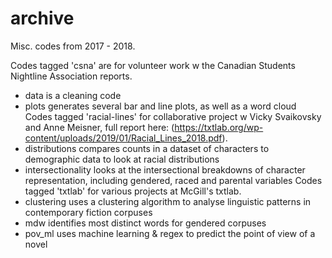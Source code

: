 # archive
Misc. codes from 2017 - 2018. 

Codes tagged 'csna' are for volunteer work w the Canadian Students Nightline Association reports. 
  - data is a cleaning code 
  - plots generates several bar and line plots, as well as a word cloud
Codes tagged 'racial-lines' for collaborative project w Vicky Svaikovsky and Anne Meisner, full report here: (https://txtlab.org/wp-content/uploads/2019/01/Racial_Lines_2018.pdf). 
  - distributions compares counts in a dataset of characters to demographic data to look at racial distributions
  - intersectionality looks at the intersectional breakdowns of character representation, including gendered, raced and parental variables 
Codes tagged 'txtlab' for various projects at McGill's txtlab.
  - clustering uses a clustering algorithm to analyse linguistic patterns in contemporary fiction corpuses
  - mdw identifies most distinct words for gendered corpuses
  - pov_ml uses machine learning & regex to predict the point of view of a novel 

